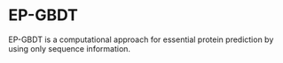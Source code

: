 # EP-GBDT
EP-GBDT is a computational approach for essential protein prediction by using only sequence information.
